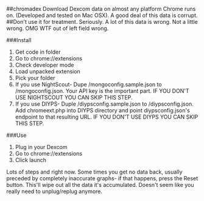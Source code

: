 ##chromadex
Download Dexcom data on almost any platform Chrome runs on. (Developed and tested on Mac OSX). A good deal of this data is corrupt. 
##Don't use it for treatment. Seriously. A lot of this data is wrong. Not a little wrong. OMG WTF out of left field wrong.

###Install
1. Get code in folder
2. Go to chrome://extensions
3. Check developer mode
4. Load unpacked extension
5. Pick your folder
6. If you use NightScout- Dupe /mongoconfig.sample.json to /mongoconfig.json. Your API key is the important part. IF YOU DON'T USE NIGHTSCOUT YOU CAN SKIP THIS STEP.
7. If you use DIYPS- Duple /diypsconfig.sample.json to /diypsconfig.json. Add chromeext.php into DIYPS directory and point diypsconfig.json's endpoint to that resulting URL. IF YOU DON'T USE DIYPS YOU CAN SKIP THIS STEP.

###Use
1. Plug in your Dexcom
2. Go to chrome://extensions
3. Click launch

Lots of steps and right now. Some times you get no data back, usually preceded by completely inaccurate graphs- if that happens, press the Reset button. This'll wipe out all the data it's accumulated. Doesn't seem like you really need to unplug/replug anymore.
